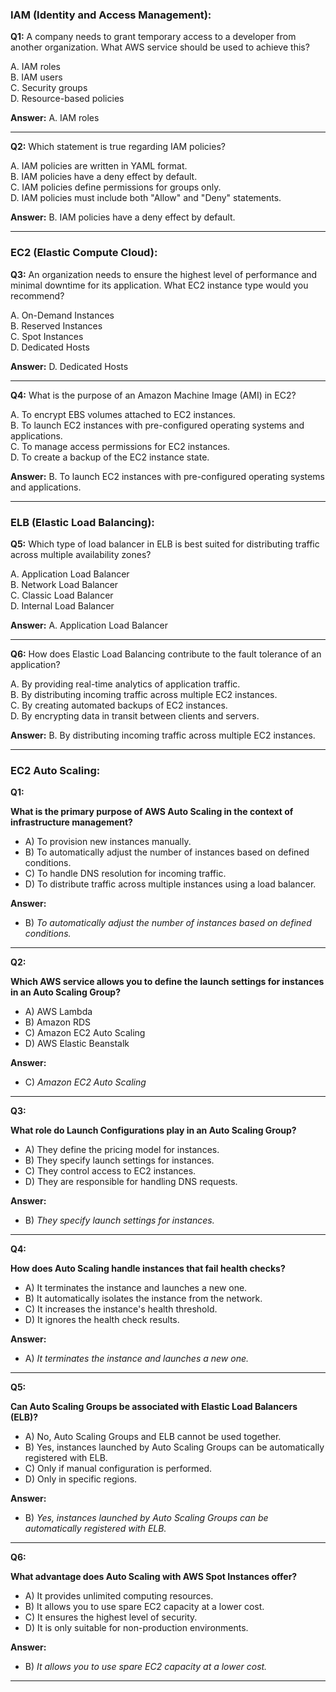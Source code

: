 
### IAM (Identity and Access Management):

**Q1:**
A company needs to grant temporary access to a developer from another organization. What AWS service should be used to achieve this?

A. IAM roles\
B. IAM users\
C. Security groups\
D. Resource-based policies

**Answer:** A. IAM roles

---

**Q2:**
Which statement is true regarding IAM policies?

A. IAM policies are written in YAML format.\
B. IAM policies have a deny effect by default.\
C. IAM policies define permissions for groups only.\
D. IAM policies must include both "Allow" and "Deny" statements.

**Answer:** B. IAM policies have a deny effect by default.

---

### EC2 (Elastic Compute Cloud):

**Q3:**
An organization needs to ensure the highest level of performance and minimal downtime for its application. What EC2 instance type would you recommend?

A. On-Demand Instances\
B. Reserved Instances\
C. Spot Instances\
D. Dedicated Hosts

**Answer:** D. Dedicated Hosts

---

**Q4:**
What is the purpose of an Amazon Machine Image (AMI) in EC2?

A. To encrypt EBS volumes attached to EC2 instances.\
B. To launch EC2 instances with pre-configured operating systems and applications.\
C. To manage access permissions for EC2 instances.\
D. To create a backup of the EC2 instance state.

**Answer:** B. To launch EC2 instances with pre-configured operating systems and applications.

---

### ELB (Elastic Load Balancing):

**Q5:**
Which type of load balancer in ELB is best suited for distributing traffic across multiple availability zones?

A. Application Load Balancer\
B. Network Load Balancer\
C. Classic Load Balancer\
D. Internal Load Balancer

**Answer:** A. Application Load Balancer

---

**Q6:**
How does Elastic Load Balancing contribute to the fault tolerance of an application?

A. By providing real-time analytics of application traffic.\
B. By distributing incoming traffic across multiple EC2 instances.\
C. By creating automated backups of EC2 instances.\
D. By encrypting data in transit between clients and servers.

**Answer:** B. By distributing incoming traffic across multiple EC2 instances.

---


### EC2 Auto Scaling:

**Q1:**

**What is the primary purpose of AWS Auto Scaling in the context of infrastructure management?**

-   A) To provision new instances manually.
-   B) To automatically adjust the number of instances based on defined conditions.
-   C) To handle DNS resolution for incoming traffic.
-   D) To distribute traffic across multiple instances using a load balancer.

**Answer:**

-   B) _To automatically adjust the number of instances based on defined conditions._
---

**Q2:**

**Which AWS service allows you to define the launch settings for instances in an Auto Scaling Group?**

-   A) AWS Lambda
-   B) Amazon RDS
-   C) Amazon EC2 Auto Scaling
-   D) AWS Elastic Beanstalk

**Answer:**

-   C) _Amazon EC2 Auto Scaling_
---
**Q3:**


**What role do Launch Configurations play in an Auto Scaling Group?**

-   A) They define the pricing model for instances.
-   B) They specify launch settings for instances.
-   C) They control access to EC2 instances.
-   D) They are responsible for handling DNS requests.

**Answer:**

-   B) _They specify launch settings for instances._
---
**Q4:**

**How does Auto Scaling handle instances that fail health checks?**

-   A) It terminates the instance and launches a new one.
-   B) It automatically isolates the instance from the network.
-   C) It increases the instance's health threshold.
-   D) It ignores the health check results.

**Answer:**

-   A) _It terminates the instance and launches a new one._
---
**Q5:**

**Can Auto Scaling Groups be associated with Elastic Load Balancers (ELB)?**

-   A) No, Auto Scaling Groups and ELB cannot be used together.
-   B) Yes, instances launched by Auto Scaling Groups can be automatically registered with ELB.
-   C) Only if manual configuration is performed.
-   D) Only in specific regions.

**Answer:**

-   B) _Yes, instances launched by Auto Scaling Groups can be automatically registered with ELB._
---
**Q6:**

**What advantage does Auto Scaling with AWS Spot Instances offer?**

-   A) It provides unlimited computing resources.
-   B) It allows you to use spare EC2 capacity at a lower cost.
-   C) It ensures the highest level of security.
-   D) It is only suitable for non-production environments.

**Answer:**

-   B) _It allows you to use spare EC2 capacity at a lower cost._
---
